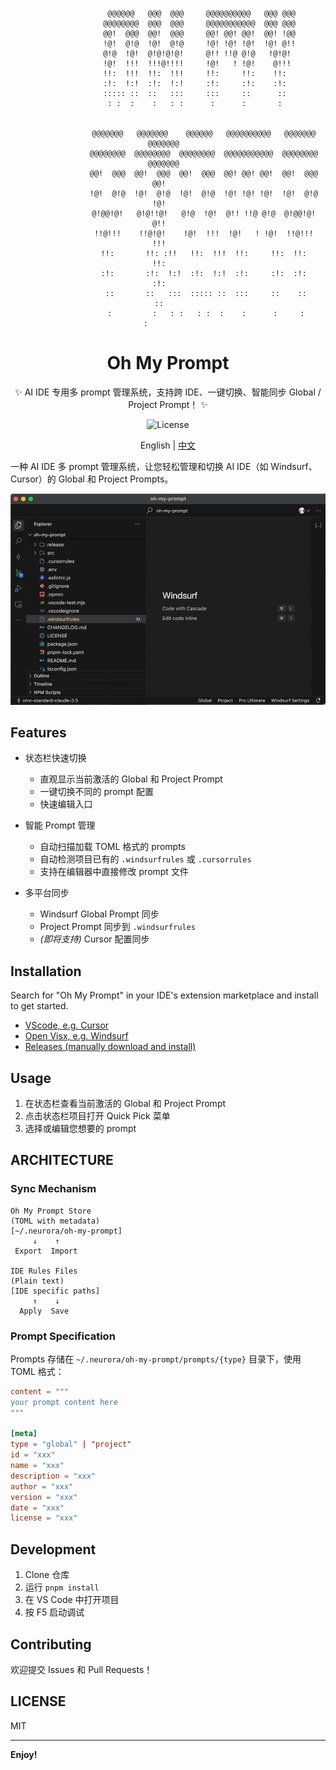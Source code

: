 <div align="center">

```shell
                 @@@@@@   @@@  @@@     @@@@@@@@@@   @@@ @@@  
                @@@@@@@@  @@@  @@@     @@@@@@@@@@@  @@@ @@@  
                @@!  @@@  @@!  @@@     @@! @@! @@!  @@! !@@  
                !@!  @!@  !@!  @!@     !@! !@! !@!  !@! @!!  
                @!@  !@!  @!@!@!@!     @!! !!@ @!@   !@!@!   
                !@!  !!!  !!!@!!!!     !@!   ! !@!    @!!!   
                !!:  !!!  !!:  !!!     !!:     !!:    !!:    
                :!:  !:!  :!:  !:!     :!:     :!:    :!:    
                ::::: ::  ::   :::     :::     ::      ::    
                 : :  :    :   : :      :      :       :     


                @@@@@@@   @@@@@@@    @@@@@@   @@@@@@@@@@   @@@@@@@   @@@@@@@  
                @@@@@@@@  @@@@@@@@  @@@@@@@@  @@@@@@@@@@@  @@@@@@@@  @@@@@@@  
                @@!  @@@  @@!  @@@  @@!  @@@  @@! @@! @@!  @@!  @@@    @@!    
                !@!  @!@  !@!  @!@  !@!  @!@  !@! !@! !@!  !@!  @!@    !@!    
                @!@@!@!   @!@!!@!   @!@  !@!  @!! !!@ @!@  @!@@!@!     @!!    
                !!@!!!    !!@!@!    !@!  !!!  !@!   ! !@!  !!@!!!      !!!    
                !!:       !!: :!!   !!:  !!!  !!:     !!:  !!:         !!:    
                :!:       :!:  !:!  :!:  !:!  :!:     :!:  :!:         :!:    
                 ::       ::   :::  ::::: ::  :::     ::    ::          ::    
                 :         :   : :   : :  :    :      :     :           :          

```

<h1 align="center">Oh My Prompt</h1>

<p align="center">
  ✨ AI IDE 专用多 prompt 管理系统，支持跨 IDE、一键切换、智能同步 Global / Project Prompt！ ✨
</p>

<p align="center">
  <img src="https://img.shields.io/badge/License-MIT-blue.svg?style=flat-square&color=00a8f0" alt="License" />
</p>


English | [中文](./README.zh-CN.md)


</div>



一种 AI IDE 多 prompt 管理系统，让您轻松管理和切换 AI IDE（如 Windsurf、Cursor）的 Global 和 Project Prompts。


![Demo GIF](./assets/demo.gif)


## Features

- 状态栏快速切换
  - 直观显示当前激活的 Global 和 Project Prompt
  - 一键切换不同的 prompt 配置
  - 快速编辑入口

- 智能 Prompt 管理
  - 自动扫描加载 TOML 格式的 prompts
  - 自动检测项目已有的 `.windsurfrules` 或 `.cursorrules`
  - 支持在编辑器中直接修改 prompt 文件

- 多平台同步
  - Windsurf Global Prompt 同步
  - Project Prompt 同步到 `.windsurfrules`
  - *(即将支持)* Cursor 配置同步

## Installation


Search for "Oh My Prompt" in your IDE's extension marketplace and install to get started.

- [VScode, e.g. Cursor](https://marketplace.visualstudio.com/items?itemName=markshawn2020.oh-my-prompt) 
- [Open Visx, e.g. Windsurf](https://open-vsx.org/extension/markshawn2020/oh-my-prompt)
- [Releases (manually download and install)](https://github.com/markshawn2020/oh-my-prompt/releases)


## Usage

1. 在状态栏查看当前激活的 Global 和 Project Prompt
2. 点击状态栏项目打开 Quick Pick 菜单
3. 选择或编辑您想要的 prompt


## ARCHITECTURE

### Sync Mechanism

```
Oh My Prompt Store        
(TOML with metadata)      
[~/.neurora/oh-my-prompt]
     ↓    ↑               
 Export  Import         

IDE Rules Files
(Plain text)
[IDE specific paths]
     ↑    ↓
  Apply  Save
```

### Prompt Specification

Prompts 存储在 `~/.neurora/oh-my-prompt/prompts/{type}` 目录下，使用 TOML 格式：

```toml
content = """
your prompt content here
"""

[meta]
type = "global" | "project"
id = "xxx"
name = "xxx"
description = "xxx"
author = "xxx"
version = "xxx"
date = "xxx"
license = "xxx"
```

## Development

1. Clone 仓库
2. 运行 `pnpm install`
3. 在 VS Code 中打开项目
4. 按 F5 启动调试

## Contributing

欢迎提交 Issues 和 Pull Requests！

## LICENSE

MIT

---

**Enjoy!**
